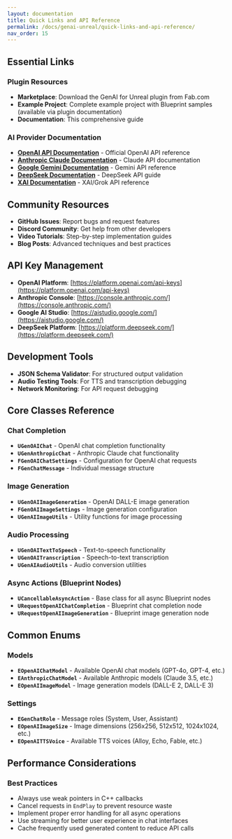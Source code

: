 ```yaml
---
layout: documentation
title: Quick Links and API Reference
permalink: /docs/genai-unreal/quick-links-and-api-reference/
nav_order: 15
---
```


## Essential Links

### Plugin Resources
- **Marketplace**: Download the GenAI for Unreal plugin from Fab.com
- **Example Project**: Complete example project with Blueprint samples (available via plugin documentation)
- **Documentation**: This comprehensive guide

### AI Provider Documentation
- **[OpenAI API Documentation](https://platform.openai.com/docs)** - Official OpenAI API reference
- **[Anthropic Claude Documentation](https://docs.anthropic.com/)** - Claude API documentation
- **[Google Gemini Documentation](https://ai.google.dev/)** - Gemini API reference
- **[DeepSeek Documentation](https://platform.deepseek.com/)** - DeepSeek API guide
- **[XAI Documentation](https://x.ai/)** - XAI/Grok API reference

## Community Resources

- **GitHub Issues**: Report bugs and request features
- **Discord Community**: Get help from other developers
- **Video Tutorials**: Step-by-step implementation guides
- **Blog Posts**: Advanced techniques and best practices

## API Key Management

- **OpenAI Platform**: [https://platform.openai.com/api-keys](https://platform.openai.com/api-keys)
- **Anthropic Console**: [https://console.anthropic.com/](https://console.anthropic.com/)
- **Google AI Studio**: [https://aistudio.google.com/](https://aistudio.google.com/)
- **DeepSeek Platform**: [https://platform.deepseek.com/](https://platform.deepseek.com/)

## Development Tools

- **JSON Schema Validator**: For structured output validation
- **Audio Testing Tools**: For TTS and transcription debugging
- **Network Monitoring**: For API request debugging

## Core Classes Reference

### Chat Completion
- **`UGenOAIChat`** - OpenAI chat completion functionality
- **`UGenAnthropicChat`** - Anthropic Claude chat functionality
- **`FGenOAIChatSettings`** - Configuration for OpenAI chat requests
- **`FGenChatMessage`** - Individual message structure

### Image Generation
- **`UGenOAIImageGeneration`** - OpenAI DALL-E image generation
- **`FGenOAIImageSettings`** - Image generation configuration
- **`UGenAIImageUtils`** - Utility functions for image processing

### Audio Processing
- **`UGenOAITextToSpeech`** - Text-to-speech functionality
- **`UGenOAITranscription`** - Speech-to-text transcription
- **`UGenAIAudioUtils`** - Audio conversion utilities

### Async Actions (Blueprint Nodes)
- **`UCancellableAsyncAction`** - Base class for all async Blueprint nodes
- **`URequestOpenAIChatCompletion`** - Blueprint chat completion node
- **`URequestOpenAIImageGeneration`** - Blueprint image generation node

## Common Enums

### Models
- **`EOpenAIChatModel`** - Available OpenAI chat models (GPT-4o, GPT-4, etc.)
- **`EAnthropicChatModel`** - Available Anthropic models (Claude 3.5, etc.)
- **`EOpenAIImageModel`** - Image generation models (DALL-E 2, DALL-E 3)

### Settings
- **`EGenChatRole`** - Message roles (System, User, Assistant)
- **`EOpenAIImageSize`** - Image dimensions (256x256, 512x512, 1024x1024, etc.)
- **`EOpenAITTSVoice`** - Available TTS voices (Alloy, Echo, Fable, etc.)

## Performance Considerations

### Best Practices
- Always use weak pointers in C++ callbacks
- Cancel requests in `EndPlay` to prevent resource waste
- Implement proper error handling for all async operations
- Use streaming for better user experience in chat interfaces
- Cache frequently used generated content to reduce API calls
